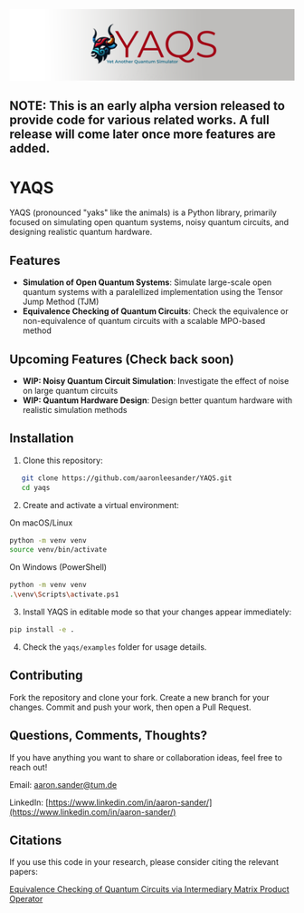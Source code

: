 ![Banner](images/banner.png)
## NOTE: This is an early alpha version released to provide code for various related works. A full release will come later once more features are added.

# YAQS
YAQS (pronounced "yaks" like the animals) is a Python library, primarily focused on simulating open quantum systems, noisy quantum circuits, and designing realistic quantum hardware.

## Features
- **Simulation of Open Quantum Systems**: Simulate large-scale open quantum systems with a paralellized implementation using the Tensor Jump Method (TJM)
- **Equivalence Checking of Quantum Circuits**: Check the equivalence or non-equivalence of quantum circuits with a scalable MPO-based method

## Upcoming Features (Check back soon)
- **WIP: Noisy Quantum Circuit Simulation**: Investigate the effect of noise on large quantum circuits
- **WIP: Quantum Hardware Design**: Design better quantum hardware with realistic simulation methods

## Installation

1. Clone this repository:
```bash
   git clone https://github.com/aaronleesander/YAQS.git
   cd yaqs
```

2. Create and activate a virtual environment:

On macOS/Linux
```bash
python -m venv venv
source venv/bin/activate
```

On Windows (PowerShell)
```bash
python -m venv venv
.\venv\Scripts\activate.ps1
```

3. Install YAQS in editable mode so that your changes appear immediately:
```bash
pip install -e .
```

4. Check the ```yaqs/examples``` folder for usage details.

## Contributing
Fork the repository and clone your fork.
Create a new branch for your changes.
Commit and push your work, then open a Pull Request.

## Questions, Comments, Thoughts?
If you have anything you want to share or collaboration ideas, feel free to reach out!

Email: [aaron.sander@tum.de](mailto:aaron.sander@tum.de)

LinkedIn: [https://www.linkedin.com/in/aaron-sander/](https://www.linkedin.com/in/aaron-sander/)

## Citations
If you use this code in your research, please consider citing the relevant papers:

[Equivalence Checking of Quantum Circuits via Intermediary Matrix Product Operator](https://arxiv.org/abs/2410.10946)
